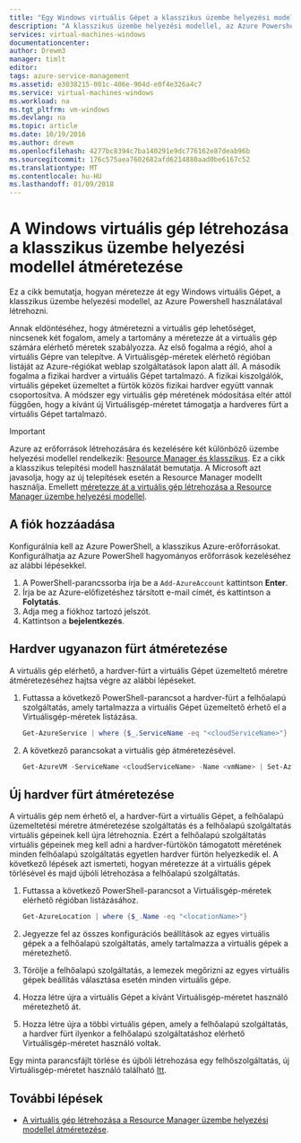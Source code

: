 ```yaml
---
title: "Egy Windows virtuális Gépet a klasszikus üzembe helyezési modellel - Azure átméretezése |} Microsoft Docs"
description: "A klasszikus üzembe helyezési modellel, az Azure Powershell létrehozott Windows virtuális gépek méretét."
services: virtual-machines-windows
documentationcenter: 
author: Drewm3
manager: timlt
editor: 
tags: azure-service-management
ms.assetid: e3038215-001c-406e-904d-e0f4e326a4c7
ms.service: virtual-machines-windows
ms.workload: na
ms.tgt_pltfrm: vm-windows
ms.devlang: na
ms.topic: article
ms.date: 10/19/2016
ms.author: drewm
ms.openlocfilehash: 4277bc8394c7ba140291e9dc776162e87deab96b
ms.sourcegitcommit: 176c575aea7602682afd6214880aad0be6167c52
ms.translationtype: MT
ms.contentlocale: hu-HU
ms.lasthandoff: 01/09/2018
---
```

# <a name="resize-a-windows-vm-created-in-the-classic-deployment-model"></a>A Windows virtuális gép létrehozása a klasszikus üzembe helyezési modellel átméretezése
Ez a cikk bemutatja, hogyan méretezze át egy Windows virtuális Gépet, a klasszikus üzembe helyezési modellel, az Azure Powershell használatával létrehozni.

Annak eldöntéséhez, hogy átméretezni a virtuális gép lehetőséget, nincsenek két fogalom, amely a tartomány a méretezze át a virtuális gép számára elérhető méretek szabályozza. Az első fogalma a régió, ahol a virtuális Gépre van telepítve. A Virtuálisgép-méretek elérhető régióban listáját az Azure-régiókat weblap szolgáltatások lapon alatt áll. A második fogalma a fizikai hardver a virtuális Gépet tartalmazó. A fizikai kiszolgálók, virtuális gépeket üzemeltet a fürtök közös fizikai hardver együtt vannak csoportosítva. A módszer egy virtuális gép méretének módosítása eltér attól függően, hogy a kívánt új Virtuálisgép-méretet támogatja a hardveres fürt a virtuális Gépet tartalmazó.

> [!IMPORTANT] 
> Azure az erőforrások létrehozására és kezelésére két különböző üzembe helyezési modellel rendelkezik: [Resource Manager és klasszikus](../../../resource-manager-deployment-model.md). Ez a cikk a klasszikus telepítési modell használatát bemutatja. A Microsoft azt javasolja, hogy az új telepítések esetén a Resource Manager modellt használja. Emellett [méretezze át a virtuális gép létrehozása a Resource Manager üzembe helyezési modellel](../resize-vm.md?toc=%2fazure%2fvirtual-machines%2fwindows%2ftoc.json).

## <a name="add-your-account"></a>A fiók hozzáadása
Konfigurálnia kell az Azure PowerShell, a klasszikus Azure-erőforrásokat. Konfigurálhatja az Azure PowerShell hagyományos erőforrások kezeléséhez az alábbi lépésekkel.

1. A PowerShell-parancssorba írja be a `Add-AzureAccount` kattintson **Enter**. 
2. Írja be az Azure-előfizetéshez társított e-mail címét, és kattintson a **Folytatás**. 
3. Adja meg a fiókhoz tartozó jelszót. 
4. Kattintson a **bejelentkezés**. 

## <a name="resize-in-the-same-hardware-cluster"></a>Hardver ugyanazon fürt átméretezése
A virtuális gép elérhető, a hardver-fürt a virtuális Gépet üzemeltető méretre átméretezéséhez hajtsa végre az alábbi lépéseket.

1. Futtassa a következő PowerShell-parancsot a hardver-fürt a felhőalapú szolgáltatás, amely tartalmazza a virtuális Gépet üzemeltető érhető el a Virtuálisgép-méretek listázása.
   
    ```powershell
    Get-AzureService | where {$_.ServiceName -eq "<cloudServiceName>"}
    ```
2. A következő parancsokat a virtuális gép átméretezésével.
   
    ```powershell
    Get-AzureVM -ServiceName <cloudServiceName> -Name <vmName> | Set-AzureVMSize -InstanceSize <newVMSize> | Update-AzureVM
    ```

## <a name="resize-on-a-new-hardware-cluster"></a>Új hardver fürt átméretezése
A virtuális gép nem érhető el, a hardver-fürt a virtuális Gépet, a felhőalapú üzemeltetési méretre átméretezése szolgáltatás és a felhőalapú szolgáltatás virtuális gépeinek kell újra létrehoznia. Ezért a felhőalapú szolgáltatás virtuális gépeinek meg kell adni a hardver-fürtökön támogatott méretének minden felhőalapú szolgáltatás egyetlen hardver fürtön helyezkedik el. A következő lépések azt ismerteti, hogyan méretezze át a virtuális gépek törlésével és majd újbóli létrehozása a felhőalapú szolgáltatás.

1. Futtassa a következő PowerShell-parancsot a Virtuálisgép-méretek elérhető régióban listázásához. 
   
    ```powershell
    Get-AzureLocation | where {$_.Name -eq "<locationName>"}
    ```
2. Jegyezze fel az összes konfigurációs beállítások az egyes virtuális gépek a a felhőalapú szolgáltatás, amely tartalmazza a virtuális gépek a méretezhető. 
3. Törölje a felhőalapú szolgáltatás, a lemezek megőrizni az egyes virtuális gépek beállítás választása esetén minden virtuális gépe.
4. Hozza létre újra a virtuális Gépet a kívánt Virtuálisgép-méretet használó méretezhető át.
5. Hozza létre újra a többi virtuális gépen, amely a felhőalapú szolgáltatás, a hardver fürt ilyenkor a felhőalapú szolgáltatáshoz elérhető Virtuálisgép-méretet használó voltak.

Egy minta parancsfájlt törlése és újbóli létrehozása egy felhőszolgáltatás, új Virtuálisgép-méretet használó található [Itt](https://github.com/Azure/azure-vm-scripts). 

## <a name="next-steps"></a>További lépések
* [A virtuális gép létrehozása a Resource Manager üzembe helyezési modellel átméretezése](../resize-vm.md?toc=%2fazure%2fvirtual-machines%2fwindows%2ftoc.json).

